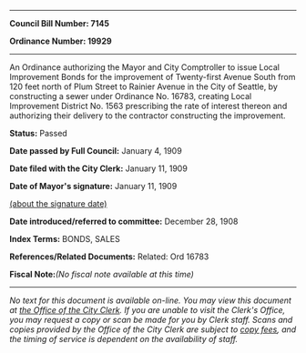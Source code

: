 

********

**Council Bill Number: 7145**
   
**Ordinance Number: 19929**
********

 An Ordinance authorizing the Mayor and City Comptroller to issue Local Improvement Bonds for the improvement of Twenty-first Avenue South from 120 feet north of Plum Street to Rainier Avenue in the City of Seattle, by constructing a sewer under Ordinance No. 16783, creating Local Improvement District No. 1563 prescribing the rate of interest thereon and authorizing their delivery to the contractor constructing the improvement.

**Status:** Passed
   
**Date passed by Full Council:** January 4, 1909
   
**Date filed with the City Clerk:** January 11, 1909
   
**Date of Mayor's signature:** January 11, 1909
   
[(about the signature date)](/~public/approvaldate.htm)
   
   
   
**Date introduced/referred to committee:** December 28, 1908
   
   
**Index Terms:** BONDS, SALES

**References/Related Documents:** Related: Ord 16783

**Fiscal Note:**_(No fiscal note available at this time)_
********

_No text for this document is available on-line. You may view this document at [the Office of the City Clerk](http://www.seattle.gov/leg/clerk/contactUs.htm). If you are unable to visit the Clerk's Office, you may request a copy or scan be made for you by Clerk staff. Scans and copies provided by the Office of the City Clerk are subject to [copy fees](http://clerk.seattle.gov/~public/clerkfees.htm), and the timing of service is dependent on the availability of staff._

